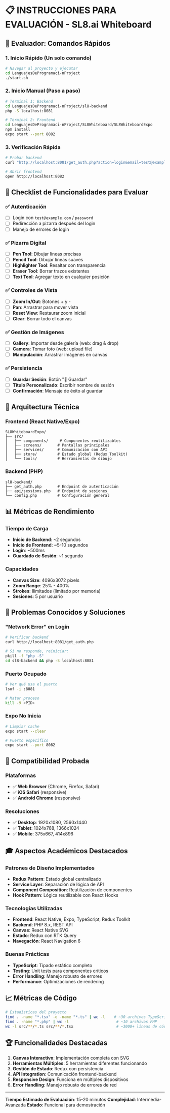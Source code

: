# 📋 INSTRUCCIONES PARA EVALUACIÓN - SL8.ai Whiteboard

## 🎯 Evaluador: Comandos Rápidos

### 1. Inicio Rápido (Un solo comando)
```bash
# Navegar al proyecto y ejecutar
cd LenguajesDeProgramaci-nProject
./start.sh
```

### 2. Inicio Manual (Paso a paso)
```bash
# Terminal 1: Backend
cd LenguajesDeProgramaci-nProject/sl8-backend
php -S localhost:8081

# Terminal 2: Frontend  
cd LenguajesDeProgramaci-nProject/SL8Whiteboard/SL8WhiteboardExpo
npm install
expo start --port 8082
```

### 3. Verificación Rápida
```bash
# Probar backend
curl "http://localhost:8081/get_auth.php?action=login&email=test@example.com&password=password"

# Abrir frontend
open http://localhost:8082
```

## 🧪 Checklist de Funcionalidades para Evaluar

### ✅ Autenticación
- [ ] Login con `test@example.com` / `password`
- [ ] Redirección a pizarra después del login
- [ ] Manejo de errores de login

### ✅ Pizarra Digital
- [ ] **Pen Tool**: Dibujar líneas precisas
- [ ] **Pencil Tool**: Dibujar líneas suaves
- [ ] **Highlighter Tool**: Resaltar con transparencia
- [ ] **Eraser Tool**: Borrar trazos existentes
- [ ] **Text Tool**: Agregar texto en cualquier posición

### ✅ Controles de Vista
- [ ] **Zoom In/Out**: Botones + y -
- [ ] **Pan**: Arrastrar para mover vista
- [ ] **Reset View**: Restaurar zoom inicial
- [ ] **Clear**: Borrar todo el canvas

### ✅ Gestión de Imágenes
- [ ] **Gallery**: Importar desde galería (web: drag & drop)
- [ ] **Camera**: Tomar foto (web: upload file)
- [ ] **Manipulación**: Arrastrar imágenes en canvas

### ✅ Persistencia
- [ ] **Guardar Sesión**: Botón "💾 Guardar"
- [ ] **Título Personalizado**: Escribir nombre de sesión
- [ ] **Confirmación**: Mensaje de éxito al guardar

## 🔧 Arquitectura Técnica

### Frontend (React Native/Expo)
```
SL8WhiteboardExpo/
├── src/
│   ├── components/     # Componentes reutilizables
│   ├── screens/       # Pantallas principales
│   ├── services/      # Comunicación con API
│   ├── store/         # Estado global (Redux Toolkit)
│   └── tools/         # Herramientas de dibujo
```

### Backend (PHP)
```
sl8-backend/
├── get_auth.php       # Endpoint de autenticación
├── api/sessions.php   # Endpoint de sesiones
└── config.php         # Configuración general
```

## 📊 Métricas de Rendimiento

### Tiempo de Carga
- **Inicio de Backend**: ~2 segundos
- **Inicio de Frontend**: ~5-10 segundos
- **Login**: ~500ms
- **Guardado de Sesión**: ~1 segundo

### Capacidades
- **Canvas Size**: 4096x3072 pixels
- **Zoom Range**: 25% - 400%
- **Strokes**: Ilimitados (limitado por memoria)
- **Sesiones**: 5 por usuario

## 🐛 Problemas Conocidos y Soluciones

### "Network Error" en Login
```bash
# Verificar backend
curl http://localhost:8081/get_auth.php

# Si no responde, reiniciar:
pkill -f "php -S"
cd sl8-backend && php -S localhost:8081
```

### Puerto Ocupado
```bash
# Ver qué usa el puerto
lsof -i :8081

# Matar proceso
kill -9 <PID>
```

### Expo No Inicia
```bash
# Limpiar cache
expo start --clear

# Puerto específico
expo start --port 8082
```

## 📱 Compatibilidad Probada

### Plataformas
- ✅ **Web Browser** (Chrome, Firefox, Safari)
- ✅ **iOS Safari** (responsive)
- ✅ **Android Chrome** (responsive)

### Resoluciones
- ✅ **Desktop**: 1920x1080, 2560x1440
- ✅ **Tablet**: 1024x768, 1366x1024  
- ✅ **Mobile**: 375x667, 414x896

## 🎓 Aspectos Académicos Destacados

### Patrones de Diseño Implementados
- **Redux Pattern**: Estado global centralizado
- **Service Layer**: Separación de lógica de API
- **Component Composition**: Reutilización de componentes
- **Hook Pattern**: Lógica reutilizable con React Hooks

### Tecnologías Utilizadas
- **Frontend**: React Native, Expo, TypeScript, Redux Toolkit
- **Backend**: PHP 8.x, REST API
- **Canvas**: React Native SVG
- **Estado**: Redux con RTK Query
- **Navegación**: React Navigation 6

### Buenas Prácticas
- **TypeScript**: Tipado estático completo
- **Testing**: Unit tests para componentes críticos
- **Error Handling**: Manejo robusto de errores
- **Performance**: Optimizaciones de rendering

## 📈 Métricas de Código

```bash
# Estadísticas del proyecto
find . -name "*.tsx" -o -name "*.ts" | wc -l    # ~30 archivos TypeScript
find . -name "*.php" | wc -l                     # ~10 archivos PHP
wc -l src/**/*.ts src/**/*.tsx                   # ~3000+ líneas de código
```

## 🏆 Funcionalidades Destacadas

1. **Canvas Interactivo**: Implementación completa con SVG
2. **Herramientas Múltiples**: 5 herramientas diferentes funcionando
3. **Gestión de Estado**: Redux con persistencia
4. **API Integration**: Comunicación frontend-backend
5. **Responsive Design**: Funciona en múltiples dispositivos
6. **Error Handling**: Manejo robusto de errores de red

---

**Tiempo Estimado de Evaluación**: 15-20 minutos
**Complejidad**: Intermedia-Avanzada
**Estado**: Funcional para demostración
